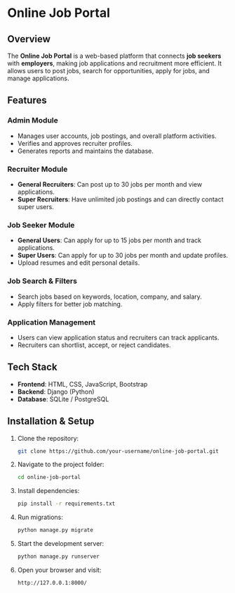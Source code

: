 # Online Job Portal

##  Overview
The **Online Job Portal** is a web-based platform that connects **job seekers** with **employers**, making job applications and recruitment more efficient. It allows users to post jobs, search for opportunities, apply for jobs, and manage applications.

##  Features
###  **Admin Module**
- Manages user accounts, job postings, and overall platform activities.
- Verifies and approves recruiter profiles.
- Generates reports and maintains the database.

###  **Recruiter Module**
- **General Recruiters**: Can post up to 30 jobs per month and view applications.
- **Super Recruiters**: Have unlimited job postings and can directly contact super users.

###  **Job Seeker Module**
- **General Users**: Can apply for up to 15 jobs per month and track applications.
- **Super Users**: Can apply for up to 30 jobs per month and update profiles.
- Upload resumes and edit personal details.

###  **Job Search & Filters**
- Search jobs based on keywords, location, company, and salary.
- Apply filters for better job matching.

###  **Application Management**
- Users can view application status and recruiters can track applicants.
- Recruiters can shortlist, accept, or reject candidates.

##  Tech Stack
- **Frontend**: HTML, CSS, JavaScript, Bootstrap
- **Backend**: Django (Python)
- **Database**: SQLite / PostgreSQL

##  Installation & Setup
1. Clone the repository:
   ```bash
   git clone https://github.com/your-username/online-job-portal.git
   ```
2. Navigate to the project folder:
   ```bash
   cd online-job-portal
   ```
3. Install dependencies:
   ```bash
   pip install -r requirements.txt
   ```
4. Run migrations:
   ```bash
   python manage.py migrate
   ```
5. Start the development server:
   ```bash
   python manage.py runserver
   ```
6. Open your browser and visit:
   ```
   http://127.0.0.1:8000/
   ```


